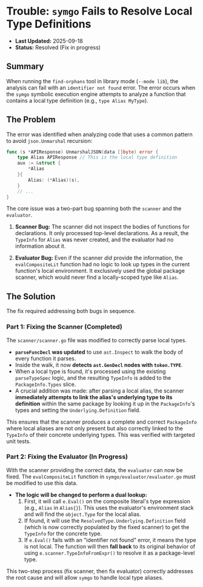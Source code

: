 # Trouble: `symgo` Fails to Resolve Local Type Definitions

-   **Last Updated:** 2025-09-18
-   **Status:** Resolved (Fix in progress)

## Summary

When running the `find-orphans` tool in library mode (`--mode lib`), the analysis can fail with an `identifier not found` error. The error occurs when the `symgo` symbolic execution engine attempts to analyze a function that contains a local type definition (e.g., `type Alias MyType`).

## The Problem

The error was identified when analyzing code that uses a common pattern to avoid `json.Unmarshal` recursion:

```go
func (s *APIResponse) UnmarshalJSON(data []byte) error {
	type Alias APIResponse // This is the local type definition
	aux := &struct {
		*Alias
	}{
		Alias: (*Alias)(s),
	}
    // ...
}
```

The core issue was a two-part bug spanning both the `scanner` and the `evaluator`.

1.  **Scanner Bug:** The scanner did not inspect the bodies of functions for declarations. It only processed top-level declarations. As a result, the `TypeInfo` for `Alias` was never created, and the evaluator had no information about it.

2.  **Evaluator Bug:** Even if the scanner *did* provide the information, the `evalCompositeLit` function had no logic to look up types in the current function's local environment. It exclusively used the global package scanner, which would never find a locally-scoped type like `Alias`.

## The Solution

The fix required addressing both bugs in sequence.

### Part 1: Fixing the Scanner (Completed)

The `scanner/scanner.go` file was modified to correctly parse local types.

-   **`parseFuncDecl` was updated** to use `ast.Inspect` to walk the body of every function it parses.
-   Inside the walk, it now **detects `ast.GenDecl` nodes with `token.TYPE`**.
-   When a local type is found, it's processed using the existing `parseTypeSpec` logic, and the resulting `TypeInfo` is added to the `PackageInfo.Types` slice.
-   A crucial addition was made: after parsing a local alias, the scanner **immediately attempts to link the alias's underlying type to its definition** within the same package by looking it up in the `PackageInfo`'s types and setting the `Underlying.Definition` field.

This ensures that the scanner produces a complete and correct `PackageInfo` where local aliases are not only present but also correctly linked to the `TypeInfo` of their concrete underlying types. This was verified with targeted unit tests.

### Part 2: Fixing the Evaluator (In Progress)

With the scanner providing the correct data, the `evaluator` can now be fixed. The `evalCompositeLit` function in `symgo/evaluator/evaluator.go` must be modified to use this data.

-   **The logic will be changed to perform a dual lookup:**
    1.  First, it will call `e.Eval()` on the composite literal's type expression (e.g., `Alias` in `Alias{}`). This uses the evaluator's environment stack and will find the `object.Type` for the local alias.
    2.  If found, it will use the `ResolvedType.Underlying.Definition` field (which is now correctly populated by the fixed scanner) to get the `TypeInfo` for the concrete type.
    3.  If `e.Eval()` fails with an "identifier not found" error, it means the type is not local. The function will then **fall back** to its original behavior of using `e.scanner.TypeInfoFromExpr()` to resolve it as a package-level type.

This two-step process (fix scanner, then fix evaluator) correctly addresses the root cause and will allow `symgo` to handle local type aliases.
